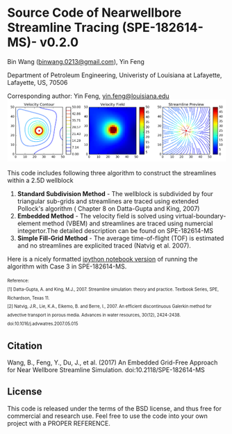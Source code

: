 
Source Code of Nearwellbore Streamline Tracing (SPE-182614-MS)- v0.2.0
==============================================================================================

Bin Wang (binwang.0213@gmail.com), Yin Feng

Department of Petroleum Engineering, Univeristy of Louisiana at Lafayette, Lafayette, US, 70506

Corresponding author: Yin Feng, yin.feng@louisiana.edu
![Image of Embedded Method](https://github.com/BinWang0213/Nearwellbore_Streamline/blob/master/images/Embedded_Field.png)

This code includes following three algorithm to construct the streamlines within a 2.5D wellblock
1. **Standard Subdivision Method** - The wellblock is subdivided by four triangular sub-grids and streamlines are traced using extended Pollock's algorithm ( Chapter 8 on Datta-Gupta and King, 2007)
2. **Embedded Method** - The velocity field is solved using virtual-boundary-element method (VBEM) and streamlines are traced using numercial integertor.The detailed description can be found on SPE-182614-MS
3. **Simple Fill-Grid Method** - The average time-of-flight (TOF) is estimated and no streamlines are explicited traced (Natvig et al. 2007). 

Here is a nicely formatted [ipython notebook version](https://github.com/BinWang0213/Nearwellbore_Streamline/blob/master/Example-QuickStart.ipynb) of running the algorithm with Case 3 in SPE-182614-MS. 

<sup><sub>
Reference:  
[1] Datta-Gupta, A. and King, M.J., 2007. Streamline simulation: theory and practice. Textbook Series, SPE, Richardson, Texas 11.    
[2] Natvig, J.R., Lie, K.A., Eikemo, B. and Berre, I., 2007. An efficient discontinuous Galerkin method for advective transport in porous media. Advances in water resources, 30(12), 2424-2438.  doi:10.1016/j.advwatres.2007.05.015
</sub></sup>

Citation
--------

Wang, B., Feng, Y., Du, J., et al. (2017) An Embedded Grid-Free Approach for Near Wellbore Streamline Simulation. doi:10.2118/SPE-182614-MS

License
-------
This code is released under the terms of the BSD license, and thus free for commercial and research use. Feel free to use the code into your own project with a PROPER REFERENCE.  
